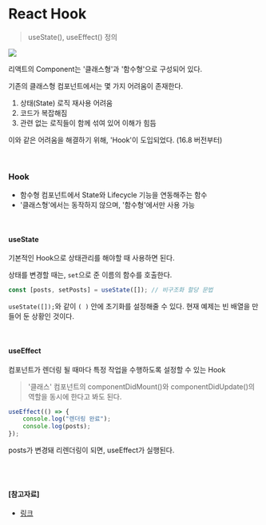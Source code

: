 # React Hook 

> useState(), useEffect() 정의

<img src="https://img1.daumcdn.net/thumb/R1280x0/?scode=mtistory2&fname=https%3A%2F%2Fblog.kakaocdn.net%2Fdn%2FcbKGwj%2FbtqC5pwunG7%2FYkaJ6YKK5YSESx7Gs2x410%2Fimg.jpg">

<br>

리액트의 Component는 '클래스형'과 '함수형'으로 구성되어 있다.

기존의 클래스형 컴포넌트에서는 몇 가지 어려움이 존재한다.

1. 상태(State) 로직 재사용 어려움
2. 코드가 복잡해짐
3. 관련 없는 로직들이 함께 섞여 있어 이해가 힘듬

이와 같은 어려움을 해결하기 위해, 'Hook'이 도입되었다. (16.8 버전부터)

<br>

### Hook

- 함수형 컴포넌트에서 State와 Lifecycle 기능을 연동해주는 함수
- '클래스형'에서는 동작하지 않으며, '함수형'에서만 사용 가능

<br>

#### useState

기본적인 Hook으로 상태관리를 해야할 때 사용하면 된다.

상태를 변경할 때는, `set`으로 준 이름의 함수를 호출한다. 

```jsx
const [posts, setPosts] = useState([]); // 비구조화 할당 문법
```

`useState([]);`와 같이 `( )` 안에 초기화를 설정해줄 수 있다. 현재 예제는 빈 배열을 만들어 둔 상황인 것이다.

<br>

#### useEffect

컴포넌트가 렌더링 될 때마다 특정 작업을 수행하도록 설정할 수 있는 Hook

> '클래스' 컴포넌트의 componentDidMount()와 componentDidUpdate()의 역할을 동시에 한다고 봐도 된다.

```jsx
useEffect(() => {
    console.log("렌더링 완료");
    console.log(posts);
});
```

posts가 변경돼 리렌더링이 되면, useEffect가 실행된다.

<br>

<br>

#### [참고자료]

- [링크](https://ko.reactjs.org/docs/hooks-intro.html)
